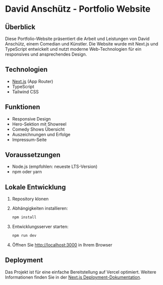# David Anschütz - Portfolio Website

## Überblick

Diese Portfolio-Website präsentiert die Arbeit und Leistungen von David Anschütz, einem Comedian und Künstler. Die Website wurde mit Next.js und TypeScript entwickelt und nutzt moderne Web-Technologien für ein responsives und ansprechendes Design.

## Technologien

- [Next.js](https://nextjs.org/) (App Router)
- TypeScript
- Tailwind CSS

## Funktionen

- Responsive Design
- Hero-Sektion mit Showreel
- Comedy Shows Übersicht
- Auszeichnungen und Erfolge
- Impressum-Seite

## Voraussetzungen

- Node.js (empfohlen: neueste LTS-Version)
- npm oder yarn

## Lokale Entwicklung

1. Repository klonen
2. Abhängigkeiten installieren:
   ```bash
   npm install
   ```

3. Entwicklungsserver starten:
   ```bash
   npm run dev
   ```

4. Öffnen Sie [http://localhost:3000](http://localhost:3000) in Ihrem Browser

## Deployment

Das Projekt ist für eine einfache Bereitstellung auf Vercel optimiert. Weitere Informationen finden Sie in der [Next.js Deployment-Dokumentation](https://nextjs.org/docs/app/building-your-application/deploying).